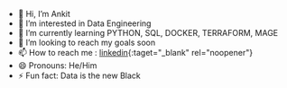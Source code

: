 - 👋 Hi, I’m Ankit
- 👀 I’m interested in Data Engineering
- 🌱 I’m currently learning PYTHON, SQL, DOCKER, TERRAFORM, MAGE 
- 💞️ I’m looking to reach my goals soon
- 📫 How to reach me : [linkedin](https://www.linkedin.com/in/fnuankit/){:taget="_blank" rel="noopener"}
- 😄 Pronouns: He/Him
- ⚡ Fun fact: Data is the new Black

<!---
fnuankit164/fnuankit164 is a ✨ special ✨ repository because its `README.md` (this file) appears on your GitHub profile.
You can click the Preview link to take a look at your changes.
--->
